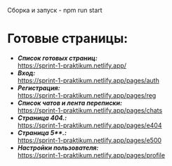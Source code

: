 Сборка и запуск - npm run start
<br>

# Готовые страницы:

-   **_Список готовых страниц:_**<br>https://sprint-1-praktikum.netlify.app/
-   **_Вход:_**<br> https://sprint-1-praktikum.netlify.app/pages/auth
-   **_Регистрация:_**<br> https://sprint-1-praktikum.netlify.app/pages/reg
-   **_Список чатов и лента переписки:_**<br>https://sprint-1-praktikum.netlify.app/pages/chats
-   **_Страница 404.:_**<br> https://sprint-1-praktikum.netlify.app/pages/e404
-   **_Страница 5\*\*.:_**<br> https://sprint-1-praktikum.netlify.app/pages/e500
-   **_Настройки пользователя:_**<br> https://sprint-1-praktikum.netlify.app/pages/profile

